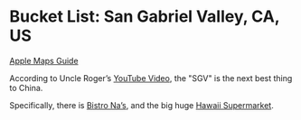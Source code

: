 # Bucket List: San Gabriel Valley, CA, US

[Apple Maps Guide](https://guides.apple.com/?ug=CgpWYWxsZXkgR3V5Eg0Irk0Qza2Sp6%2Bqi9FuEg0Irk0Qv9iJyovH2o0g)

According to Uncle Roger’s [YouTube Video](https://www.youtube.com/watch?v=IPD369AwTAc), the "SGV" is the next best thing to China.

Specifically, there is [Bistro Na’s](https://www.bistronas.com), and the big huge [Hawaii Supermarket](https://www.hawaii-supermarket.com).  
